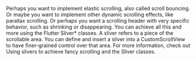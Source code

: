 Perhaps you want to implement elastic scrolling,
also called scroll bouncing. Or maybe you want to
implement other dynamic scrolling effects, like parallax scrolling.
Or perhaps you want a scrolling header with very specific behavior,
such as shrinking or disappearing.
You can achieve all this and more using the
Flutter Sliver* classes.
A sliver refers to a piece of the scrollable area.
You can define and insert a sliver into a CustomScrollView
to have finer-grained control over that area.
For more information, check out
Using slivers to achieve fancy scrolling
and the Sliver classes.
